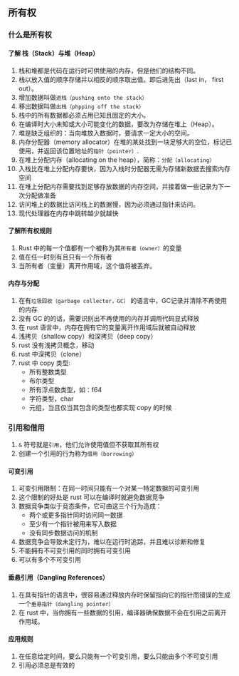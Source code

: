 ## 所有权

### 什么是所有权

#### 了解 栈（Stack）与堆（Heap）
1. 栈和堆都是代码在运行时可供使用的内存，但是他们的结构不同。
2. 栈以放入值的顺序存储并以相反的顺序取出值。即后进先出（last in， first out）。
3. 增加数据叫做`进栈（pushing onto the stack）`
4. 移出数据叫做`出栈（phpping off the stack）`
5. 栈中的所有数据都必须占用已知且固定的大小。
6. 在编译时大小未知或大小可能变化的数据，要改为存储在堆上（Heap）。
7. 堆是缺乏组织的：当向堆放入数据时，要请求一定大小的空间。
8. 内存分配器（memory allocator）在堆的某处找到一块足够大的空位，标记已使用，并返回该位置地址的`指针（pointer）`.
9. 在堆上分配内存（allocating on the heap），简称：`分配（allocating）`
10. 入栈比在堆上分配内存要快，因为入栈时分配器无需为存储新数据去搜索内存空间
11. 在堆上分配内存需要找到足够存放数据的内存空间，并接着做一些记录为下一次分配做准备
12. 访问堆上的数据比访问栈上的数据慢，因为必须通过指针来访问。
13. 现代处理器在内存中跳转越少就越快

#### 了解所有权规则
1. Rust 中的每一个值都有一个被称为其`所有者（owner）`的变量
2. 值在任一时刻有且只有一个所有者
3. 当所有者（变量）离开作用域，这个值将被丢弃。

#### 内存与分配
1. 在有`垃圾回收（garbage collector，GC）` 的语言中，GC记录并清除不再使用的内存
2. 没有 GC 的的话，需要识别出不再使用的内存并调用代码显式释放
3. 在 rust 语言中，内存在拥有它的变量离开作用域后就被自动释放
4. 浅拷贝（shallow copy）和深拷贝（deep copy）
5. rust 没有浅拷贝概念，移动
6. rust 中深拷贝（clone）
7. rust 中 copy 类型: 
    * 所有整数类型
    * 布尔类型
    * 所有浮点数类型，如：f64
    * 字符类型，char
    * 元组，当且仅当其包含的类型也都实现 copy 的时候

### 引用和借用
1. `&` 符号就是`引用`，他们允许使用值但不获取其所有权
2. 创建一个引用的行为称为`借用（borrowing）` 

#### 可变引用
1. 可变引用限制：在同一时间只能有一个对某一特定数据的可变引用
2. 这个限制的好处是 rust 可以在编译时就避免数据竞争
3. 数据竞争类似于竞态条件，它可由这三个行为造成：
    * 两个或更多指针同时访问同一数据
    * 至少有一个指针被用来写入数据
    * 没有同步数据访问的机制
4. 数据竞争会导致未定行为，难以在运行时追踪，并且难以诊断和修复
5. 不能拥有不可变引用的同时拥有可变引用
6. 可以有多个不可变引用

#### 垂悬引用（Dangling References）
1. 在具有指针的语言中，很容易通过释放内存时保留指向它的指针而错误的生成一个`垂悬指针（dangling pointer）`
2. 在 rust 中，当你拥有一些数据的引用，编译器确保数据不会在引用之前离开作用域。

#### 应用规则
1. 在任意给定时间，要么只能有一个可变引用，要么只能由多个不可变引用
2. 引用必须总是有效的
